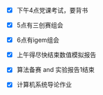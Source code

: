 - [x] 下午4点党课考试，要背书
- [x] 5点有三创赛组会
- [x] 6点有igem组会
- [x] 上午得尽快结束数值模拟报告
- [x] 算法备赛 and 实验报告1结束
- [x] 计算机系统导论作业


